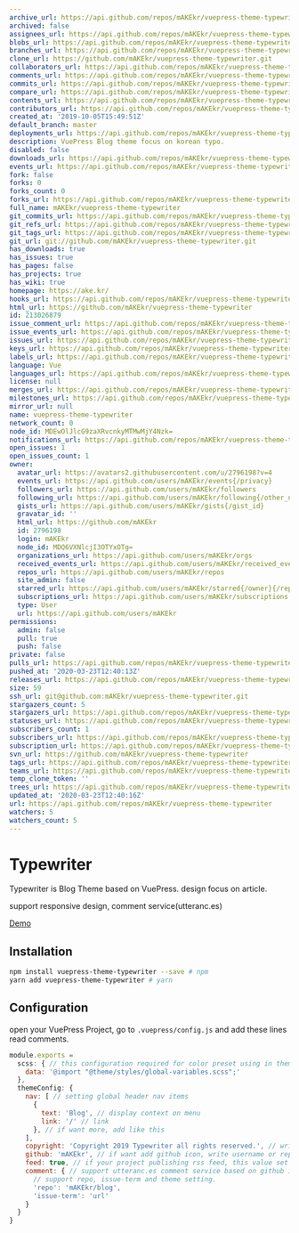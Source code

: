 ```yaml
---
archive_url: https://api.github.com/repos/mAKEkr/vuepress-theme-typewriter/{archive_format}{/ref}
archived: false
assignees_url: https://api.github.com/repos/mAKEkr/vuepress-theme-typewriter/assignees{/user}
blobs_url: https://api.github.com/repos/mAKEkr/vuepress-theme-typewriter/git/blobs{/sha}
branches_url: https://api.github.com/repos/mAKEkr/vuepress-theme-typewriter/branches{/branch}
clone_url: https://github.com/mAKEkr/vuepress-theme-typewriter.git
collaborators_url: https://api.github.com/repos/mAKEkr/vuepress-theme-typewriter/collaborators{/collaborator}
comments_url: https://api.github.com/repos/mAKEkr/vuepress-theme-typewriter/comments{/number}
commits_url: https://api.github.com/repos/mAKEkr/vuepress-theme-typewriter/commits{/sha}
compare_url: https://api.github.com/repos/mAKEkr/vuepress-theme-typewriter/compare/{base}...{head}
contents_url: https://api.github.com/repos/mAKEkr/vuepress-theme-typewriter/contents/{+path}
contributors_url: https://api.github.com/repos/mAKEkr/vuepress-theme-typewriter/contributors
created_at: '2019-10-05T15:49:51Z'
default_branch: master
deployments_url: https://api.github.com/repos/mAKEkr/vuepress-theme-typewriter/deployments
description: VuePress Blog theme focus on korean typo.
disabled: false
downloads_url: https://api.github.com/repos/mAKEkr/vuepress-theme-typewriter/downloads
events_url: https://api.github.com/repos/mAKEkr/vuepress-theme-typewriter/events
fork: false
forks: 0
forks_count: 0
forks_url: https://api.github.com/repos/mAKEkr/vuepress-theme-typewriter/forks
full_name: mAKEkr/vuepress-theme-typewriter
git_commits_url: https://api.github.com/repos/mAKEkr/vuepress-theme-typewriter/git/commits{/sha}
git_refs_url: https://api.github.com/repos/mAKEkr/vuepress-theme-typewriter/git/refs{/sha}
git_tags_url: https://api.github.com/repos/mAKEkr/vuepress-theme-typewriter/git/tags{/sha}
git_url: git://github.com/mAKEkr/vuepress-theme-typewriter.git
has_downloads: true
has_issues: true
has_pages: false
has_projects: true
has_wiki: true
homepage: https://ake.kr/
hooks_url: https://api.github.com/repos/mAKEkr/vuepress-theme-typewriter/hooks
html_url: https://github.com/mAKEkr/vuepress-theme-typewriter
id: 213026879
issue_comment_url: https://api.github.com/repos/mAKEkr/vuepress-theme-typewriter/issues/comments{/number}
issue_events_url: https://api.github.com/repos/mAKEkr/vuepress-theme-typewriter/issues/events{/number}
issues_url: https://api.github.com/repos/mAKEkr/vuepress-theme-typewriter/issues{/number}
keys_url: https://api.github.com/repos/mAKEkr/vuepress-theme-typewriter/keys{/key_id}
labels_url: https://api.github.com/repos/mAKEkr/vuepress-theme-typewriter/labels{/name}
language: Vue
languages_url: https://api.github.com/repos/mAKEkr/vuepress-theme-typewriter/languages
license: null
merges_url: https://api.github.com/repos/mAKEkr/vuepress-theme-typewriter/merges
milestones_url: https://api.github.com/repos/mAKEkr/vuepress-theme-typewriter/milestones{/number}
mirror_url: null
name: vuepress-theme-typewriter
network_count: 0
node_id: MDEwOlJlcG9zaXRvcnkyMTMwMjY4Nzk=
notifications_url: https://api.github.com/repos/mAKEkr/vuepress-theme-typewriter/notifications{?since,all,participating}
open_issues: 1
open_issues_count: 1
owner:
  avatar_url: https://avatars2.githubusercontent.com/u/2796198?v=4
  events_url: https://api.github.com/users/mAKEkr/events{/privacy}
  followers_url: https://api.github.com/users/mAKEkr/followers
  following_url: https://api.github.com/users/mAKEkr/following{/other_user}
  gists_url: https://api.github.com/users/mAKEkr/gists{/gist_id}
  gravatar_id: ''
  html_url: https://github.com/mAKEkr
  id: 2796198
  login: mAKEkr
  node_id: MDQ6VXNlcjI3OTYxOTg=
  organizations_url: https://api.github.com/users/mAKEkr/orgs
  received_events_url: https://api.github.com/users/mAKEkr/received_events
  repos_url: https://api.github.com/users/mAKEkr/repos
  site_admin: false
  starred_url: https://api.github.com/users/mAKEkr/starred{/owner}{/repo}
  subscriptions_url: https://api.github.com/users/mAKEkr/subscriptions
  type: User
  url: https://api.github.com/users/mAKEkr
permissions:
  admin: false
  pull: true
  push: false
private: false
pulls_url: https://api.github.com/repos/mAKEkr/vuepress-theme-typewriter/pulls{/number}
pushed_at: '2020-03-23T12:40:13Z'
releases_url: https://api.github.com/repos/mAKEkr/vuepress-theme-typewriter/releases{/id}
size: 59
ssh_url: git@github.com:mAKEkr/vuepress-theme-typewriter.git
stargazers_count: 5
stargazers_url: https://api.github.com/repos/mAKEkr/vuepress-theme-typewriter/stargazers
statuses_url: https://api.github.com/repos/mAKEkr/vuepress-theme-typewriter/statuses/{sha}
subscribers_count: 1
subscribers_url: https://api.github.com/repos/mAKEkr/vuepress-theme-typewriter/subscribers
subscription_url: https://api.github.com/repos/mAKEkr/vuepress-theme-typewriter/subscription
svn_url: https://github.com/mAKEkr/vuepress-theme-typewriter
tags_url: https://api.github.com/repos/mAKEkr/vuepress-theme-typewriter/tags
teams_url: https://api.github.com/repos/mAKEkr/vuepress-theme-typewriter/teams
temp_clone_token: ''
trees_url: https://api.github.com/repos/mAKEkr/vuepress-theme-typewriter/git/trees{/sha}
updated_at: '2020-03-23T12:40:16Z'
url: https://api.github.com/repos/mAKEkr/vuepress-theme-typewriter
watchers: 5
watchers_count: 5
---
```


# Typewriter
Typewriter is Blog Theme based on VuePress. design focus on article.

support responsive design, comment service(utteranc.es)

[Demo](https://ake.kr/)

## Installation

``` bash
npm install vuepress-theme-typewriter --save # npm
yarn add vuepress-theme-typewriter # yarn
```

## Configuration

open your VuePress Project, go to `.vuepress/config.js` and add these lines read comments.
``` javascript
module.exports =
  scss: { // this configuration required for color preset using in theme
    data: '@import "@theme/styles/global-variables.scss";'
  },
  themeConfig: {
    nav: [ // setting global header nav items
      {
        text: 'Blog', // display context on menu
        link: '/' // link
      }, // if want more, add like this
    ],
    copyright: 'Copyright 2019 Typewriter all rights reserved.', // write copyright on layour footer.
    github: 'mAKEkr', // if want add github icon, write username or repository id(example, mAKEkr or mAKEkr/vuepress-theme-typewriter)
    feed: true, // if your project publishing rss feed, this value set to true. add links on footer.
    comment: { // support utteranc.es comment service based on github issue. if this value(comment) dosen't exists, theme is considered unavailable for comment service.
      // support repo, issue-term and theme setting.
      'repo': 'mAKEkr/blog', 
      'issue-term': 'url'
    }
  }
}

```
